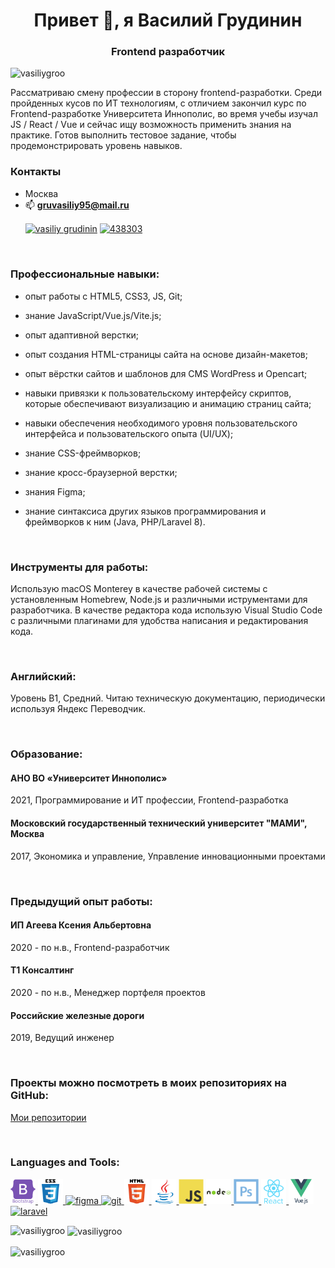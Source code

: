<h1 align="center">Привет 👋, я Василий Грудинин</h1>
<h3 align="center">Frontend разработчик</h3>
<p align="left"> <img src="https://komarev.com/ghpvc/?username=vasiliygroo&label=Profile%20views&color=0e75b6&style=flat" alt="vasiliygroo" /> </p>

Рассматриваю смену профессии в сторону frontend-разработки. Среди пройденных кусов по ИТ технологиям, с отличием закончил курс по Frontend-разработке Университета Иннополис, во время учебы изучал JS / React / Vue и сейчас ищу возможность применить знания на практике. Готов выполнить тестовое задание, чтобы продемонстрировать уровень навыков.

<h3 align="left">Контакты</h3>

- Москва
- 📫 **gruvasiliy95@mail.ru** <p align="left">
<a href="https://www.linkedin.com/in/vasiliy-grudinin-495565217/" target="blank"><img align="center" src="https://raw.githubusercontent.com/rahuldkjain/github-profile-readme-generator/master/src/images/icons/Social/linked-in-alt.svg" alt="vasiliy grudinin" height="20" width="30" /></a>
<a href="https://stackoverflow.com/users/16061517" target="blank"><img align="center" src="https://raw.githubusercontent.com/rahuldkjain/github-profile-readme-generator/master/src/images/icons/Social/stack-overflow.svg" alt="438303" height="20" width="30" /></a>
</p>
<br>

<h3 align="left">Профессиональные навыки:</h3>

- опыт работы с HTML5, CSS3, JS, Git; 

- знание JavaScript/Vue.js/Vite.js;

- опыт адаптивной верстки;

- опыт создания HTML-страницы сайта на основе дизайн-макетов;

- опыт вёрстки сайтов и шаблонов для CMS WordPress и Opencart;

- навыки привязки к пользовательскому интерфейсу скриптов, которые обеспечивают визуализацию и анимацию страниц сайта;

- навыки обеспечения необходимого уровня пользовательского интерфейса и пользовательского опыта (UI/UX);

- знание CSS-фреймворков;

- знание кросс-браузерной верстки;

- знания Figma;

- знание синтаксиса других языков программирования и фреймворков к ним (Java, PHP/Laravel 8).

<br>

<h3 align="left">Инструменты для работы:</h3>

Использую macOS Monterey в качестве рабочей системы с установленным Homebrew, Node.js и различными иструментами для разработчика. В качестве редактора кода использую Visual Studio Code с различными плагинами для удобства написания и редактирования кода.

<br>

<h3 align="left">Английский:</h3>

Уровень B1, Средний. Читаю техническую документацию, периодически используя Яндекс Переводчик.

<br>

<h3 align="left">Образование:</h3>

<h4><strong>АНО ВО «Университет Иннополис»</strong></h4>

2021, Программирование и ИТ профессии, Frontend-разработка

<h4><strong>Московский государственный технический университет "МАМИ", Москва</strong></h4>

2017, Экономика и управление, Управление инновационными проектами

<br>

<h3 align="left">Предыдущий опыт работы:</h3>

<h4><strong>ИП Агеева Ксения Альбертовна</strong></h4>

2020 - по н.в., Frontend-разработчик

<h4><strong>Т1 Консалтинг</strong></h4>

2020 - по н.в., Менеджер портфеля проектов

<h4><strong>Российские железные дороги</strong></h4>

2019, Ведущий инженер

<br>

<h3 align="left">Проекты можно посмотреть в моих репозиториях на GitHub:</h3>

[Мои репозитории](https://github.com/VasiliyGroo?tab=repositories)

<br>

<h3 align="left">Languages and Tools:</h3>
<p align="left"> <a href="https://getbootstrap.com" target="_blank" rel="noreferrer"> <img src="https://raw.githubusercontent.com/devicons/devicon/master/icons/bootstrap/bootstrap-plain-wordmark.svg" alt="bootstrap" width="40" height="40"/> </a> <a href="https://www.w3schools.com/css/" target="_blank" rel="noreferrer"> <img src="https://raw.githubusercontent.com/devicons/devicon/master/icons/css3/css3-original-wordmark.svg" alt="css3" width="40" height="40"/> </a> <a href="https://www.figma.com/" target="_blank" rel="noreferrer"> <img src="https://www.vectorlogo.zone/logos/figma/figma-icon.svg" alt="figma" width="40" height="40"/> </a> <a href="https://git-scm.com/" target="_blank" rel="noreferrer"> <img src="https://www.vectorlogo.zone/logos/git-scm/git-scm-icon.svg" alt="git" width="40" height="40"/> </a> <a href="https://www.w3.org/html/" target="_blank" rel="noreferrer"> <img src="https://raw.githubusercontent.com/devicons/devicon/master/icons/html5/html5-original-wordmark.svg" alt="html5" width="40" height="40"/> </a> <a href="https://www.java.com" target="_blank" rel="noreferrer"> <img src="https://raw.githubusercontent.com/devicons/devicon/master/icons/java/java-original.svg" alt="java" width="40" height="40"/> </a> <a href="https://developer.mozilla.org/en-US/docs/Web/JavaScript" target="_blank" rel="noreferrer"> <img src="https://raw.githubusercontent.com/devicons/devicon/master/icons/javascript/javascript-original.svg" alt="javascript" width="40" height="40"/> </a> <a href="https://nodejs.org" target="_blank" rel="noreferrer"> <img src="https://raw.githubusercontent.com/devicons/devicon/master/icons/nodejs/nodejs-original-wordmark.svg" alt="nodejs" width="40" height="40"/> </a> <a href="https://www.photoshop.com/en" target="_blank" rel="noreferrer"> <img src="https://raw.githubusercontent.com/devicons/devicon/master/icons/photoshop/photoshop-line.svg" alt="photoshop" width="40" height="40"/> </a> <a href="https://reactjs.org/" target="_blank" rel="noreferrer"> <img src="https://raw.githubusercontent.com/devicons/devicon/master/icons/react/react-original-wordmark.svg" alt="react" width="40" height="40"/> </a> <a href="https://ru.vuejs.org/" target="_blank" rel="noreferrer"> <img src="https://raw.githubusercontent.com/devicons/devicon/master/icons/vuejs/vuejs-original-wordmark.svg" alt="vuejs" width="40" height="40"/> </a>
</a> <a href="https://laravel.com/" target="_blank" rel="noreferrer"> <img src="https://github.com/laravel/art/blob/master/laravel-logo.png" alt="laravel" width="40" height="40"/> </a> </p>

<p><img align="left" src="https://github-readme-stats.vercel.app/api/top-langs?username=vasiliygroo&show_icons=true&locale=en&layout=compact" alt="vasiliygroo" /></p>

<p>&nbsp;<img align="center" src="https://github-readme-stats.vercel.app/api?username=vasiliygroo&show_icons=true&locale=en" alt="vasiliygroo" /></p>

<p><img align="center" src="https://github-readme-streak-stats.herokuapp.com/?user=vasiliygroo&" alt="vasiliygroo" /></p>

